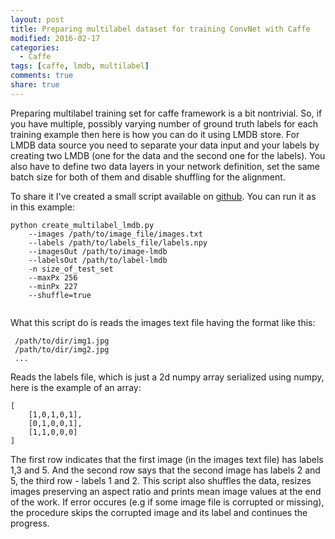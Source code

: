 ```yaml
---
layout: post
title: Preparing multilabel dataset for training ConvNet with Caffe
modified: 2016-02-17
categories: 
  - Caffe
tags: [caffe, lmdb, multilabel]
comments: true
share: true
---
```

Preparing multilabel training set for caffe framework is a bit nontrivial. So, if you have multiple, possibly varying number of ground truth labels for each training example then here is how you can do it using LMDB store. 
For LMDB data source you need to separate your data input and your labels by creating two LMDB (one for the data and the second one for the labels). You also have to define two data layers in your network definition, set the same batch size for both of them and disable shuffling for the alignment.

To share it I've created a small script available on [github](https://github.com/kostyaev/ml-utils/blob/master/create_multilabel_lmdb.py). You can run it as in this example:

~~~~~~~~
python create_multilabel_lmdb.py 
	--images /path/to/image_file/images.txt 
	--labels /path/to/labels_file/labels.npy 
	--imagesOut /path/to/image-lmdb 
	--labelsOut /path/to/label-lmdb 
	-n size_of_test_set 
	--maxPx 256 
	--minPx 227 
	--shuffle=true
	
~~~~~~~~

What this script do is reads the images text file having the format like this:

~~~~~~~~
 /path/to/dir/img1.jpg
 /path/to/dir/img2.jpg
 ...
~~~~~~~~

Reads the labels file, which is just a 2d numpy array serialized using numpy, here is the example of an array:

~~~~~~~~
[
	[1,0,1,0,1], 
	[0,1,0,0,1],
	[1,1,0,0,0]
]
~~~~~~~~

The first row indicates that the first image (in the images text file) has labels 1,3 and 5. And the second row says that the second image has labels 2 and 5, the third row - labels 1 and 2.
This script also shuffles the data, resizes images preserving an aspect ratio and prints mean image values at the end of the work.
If error occures (e.g if some image file is corrupted or missing), the procedure skips the corrupted image and its label and continues the progress.